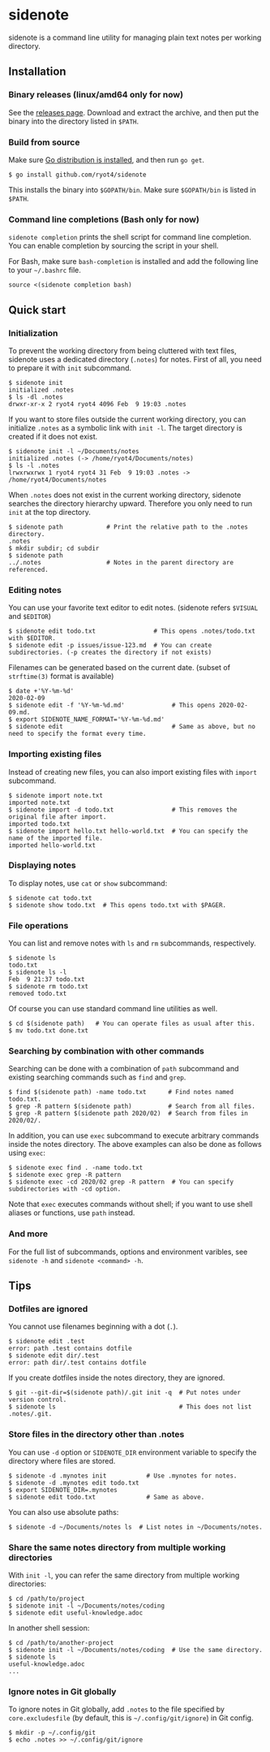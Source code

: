 # sidenote

sidenote is a command line utility for managing plain text notes per working directory.

## Installation

### Binary releases (linux/amd64 only for now)

See the [releases page](https://github.com/ryot4/sidenote/releases).
Download and extract the archive, and then put the binary into the directory listed in `$PATH`.

### Build from source

Make sure [Go distribution is installed](https://golang.org/doc/install), and then run `go get`.

    $ go install github.com/ryot4/sidenote

This installs the binary into `$GOPATH/bin`. Make sure `$GOPATH/bin` is listed in `$PATH`.

### Command line completions (Bash only for now)

`sidenote completion` prints the shell script for command line completion.
You can enable completion by sourcing the script in your shell.

For Bash, make sure `bash-completion` is installed and add the following line to your `~/.bashrc` file.

    source <(sidenote completion bash)

## Quick start

### Initialization

To prevent the working directory from being cluttered with text files, sidenote uses a dedicated
directory (`.notes`) for notes. First of all, you need to prepare it with `init` subcommand.

    $ sidenote init
    initialized .notes
    $ ls -dl .notes
    drwxr-xr-x 2 ryot4 ryot4 4096 Feb  9 19:03 .notes

If you want to store files outside the current working directory, you can initialize `.notes`
as a symbolic link with `init -l`. The target directory is created if it does not exist.

    $ sidenote init -l ~/Documents/notes
    initialized .notes (-> /home/ryot4/Documents/notes)
    $ ls -l .notes
    lrwxrwxrwx 1 ryot4 ryot4 31 Feb  9 19:03 .notes -> /home/ryot4/Documents/notes

When `.notes` does not exist in the current working directory, sidenote searches the directory
hierarchy upward. Therefore you only need to run `init` at the top directory.

    $ sidenote path            # Print the relative path to the .notes directory.
    .notes
    $ mkdir subdir; cd subdir
    $ sidenote path
    ../.notes                  # Notes in the parent directory are referenced.

### Editing notes

You can use your favorite text editor to edit notes. (sidenote refers `$VISUAL` and `$EDITOR`)

    $ sidenote edit todo.txt                # This opens .notes/todo.txt with $EDITOR.
    $ sidenote edit -p issues/issue-123.md  # You can create subdirectories. (-p creates the directory if not exists)

Filenames can be generated based on the current date. (subset of `strftime(3)` format is available)

    $ date +'%Y-%m-%d'
    2020-02-09
    $ sidenote edit -f '%Y-%m-%d.md'             # This opens 2020-02-09.md.
    $ export SIDENOTE_NAME_FORMAT='%Y-%m-%d.md'
    $ sidenote edit                              # Same as above, but no need to specify the format every time.

### Importing existing files

Instead of creating new files, you can also import existing files with `import` subcommand.

    $ sidenote import note.txt
    imported note.txt
    $ sidenote import -d todo.txt                # This removes the original file after import.
    imported todo.txt
    $ sidenote import hello.txt hello-world.txt  # You can specify the name of the imported file.
    imported hello-world.txt

### Displaying notes

To display notes, use `cat` or `show` subcommand:

    $ sidenote cat todo.txt
    $ sidenote show todo.txt  # This opens todo.txt with $PAGER.

### File operations

You can list and remove notes with `ls` and `rm` subcommands, respectively.

    $ sidenote ls
    todo.txt
    $ sidenote ls -l
    Feb  9 21:37 todo.txt
    $ sidenote rm todo.txt
    removed todo.txt

Of course you can use standard command line utilities as well.

    $ cd $(sidenote path)   # You can operate files as usual after this.
    $ mv todo.txt done.txt

### Searching by combination with other commands

Searching can be done with a combination of `path` subcommand and existing searching commands
such as `find` and `grep`.

    $ find $(sidenote path) -name todo.txt      # Find notes named todo.txt.
    $ grep -R pattern $(sidenote path)          # Search from all files.
    $ grep -R pattern $(sidenote path 2020/02)  # Search from files in 2020/02/.

In addition, you can use `exec` subcommand to execute arbitrary commands inside the notes directory.
The above examples can also be done as follows using `exec`:

    $ sidenote exec find . -name todo.txt
    $ sidenote exec grep -R pattern
    $ sidenote exec -cd 2020/02 grep -R pattern  # You can specify subdirectories with -cd option.

Note that `exec` executes commands without shell; if you want to use shell aliases or functions,
use `path` instead.

### And more

For the full list of subcommands, options and environment varibles, see `sidenote -h` and
`sidenote <command> -h`.

## Tips

### Dotfiles are ignored

You cannot use filenames beginning with a dot (`.`).

    $ sidenote edit .test
    error: path .test contains dotfile
    $ sidenote edit dir/.test
    error: path dir/.test contains dotfile

If you create dotfiles inside the notes directory, they are ignored.

    $ git --git-dir=$(sidenote path)/.git init -q  # Put notes under version control.
    $ sidenote ls                                  # This does not list .notes/.git.

### Store files in the directory other than .notes

You can use `-d` option or `SIDENOTE_DIR` environment variable to specify the directory
where files are stored.

    $ sidenote -d .mynotes init           # Use .mynotes for notes.
    $ sidenote -d .mynotes edit todo.txt
    $ export SIDENOTE_DIR=.mynotes
    $ sidenote edit todo.txt              # Same as above.

You can also use absolute paths:

    $ sidenote -d ~/Documents/notes ls  # List notes in ~/Documents/notes.

### Share the same notes directory from multiple working directories

With `init -l`, you can refer the same directory from multiple working directories:

    $ cd /path/to/project
    $ sidenote init -l ~/Documents/notes/coding
    $ sidenote edit useful-knowledge.adoc

In another shell session:

    $ cd /path/to/another-project
    $ sidenote init -l ~/Documents/notes/coding  # Use the same directory.
    $ sidenote ls
    useful-knowledge.adoc
    ...

### Ignore notes in Git globally

To ignore notes in Git globally, add `.notes` to the file specified by `core.excludesfile`
(by default, this is `~/.config/git/ignore`) in Git config.

    $ mkdir -p ~/.config/git
    $ echo .notes >> ~/.config/git/ignore
